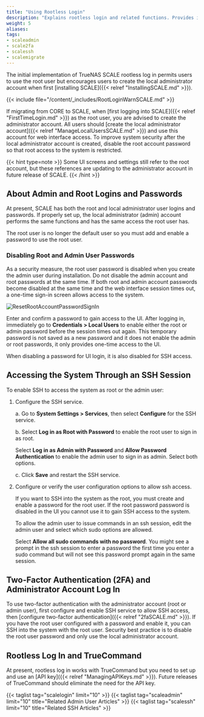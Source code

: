 ```yaml
---
title: "Using Rootless Login"
description: "Explains rootless login and related functions. Provides instructions on properly configuring SSH and working with the admin and root user passwords."
weight: 5
aliases:
tags:
- scaleadmin
- scale2fa
- scalessh
- scalemigrate
---
```



The initial implementation of TrueNAS SCALE rootless log in permits users to use the root user but encourages users to create the local administrator account when first [installing SCALE]({{< relref "InstallingSCALE.md" >}}).

{{< include file="/content/_includes/RootLoginWarnSCALE.md" >}}

If migrating from CORE to SCALE, when [first logging into SCALE]({{< relref "FirstTimeLogin.md" >}}) as the root user, you are advised to create the administrator account. 
All users should [create the local administrator account]({{< relref "ManageLocalUsersSCALE.md" >}}) and use this account for web interface access.
To improve system security after the local administrator account is created, disable the root account password so that root access to the system is restricted.

{{< hint type=note >}}
Some UI screens and settings still refer to the root account, but these references are updating to the administrator account in future release of SCALE.
{{< /hint >}}

##  About Admin and Root Logins and Passwords

At present, SCALE has both the root and local administrator user logins and passwords. 
If properly set up, the local administrator (admin) account performs the same functions and has the same access the root user has. 

The root user is no longer the default user so you must add and enable a password to use the root user.

### Disabling Root and Admin User Passwords

As a security measure, the root user password is disabled when you create the admin user during installation.
Do not disable the admin account and root passwords at the same time.
If both root and admin account passwords become disabled at the same time and the web interface session times out, a one-time sign-in screen allows access to the system.

![ResetRootAccountPasswordSignIn](/images/SCALE/22.12/ResetRootAccountPasswordSignIn.png "Reset Root Password Sign-In Screen")

Enter and confirm a password to gain access to the UI. After logging in, immediately go to **Credentials > Local Users** to enable either the root or admin password before the session times out again.
This temporary password is not saved as a new password and it does not enable the admin or root passwords, it only provides one-time access to the UI.

When disabling a password for UI login, it is also disabled for SSH access.

## Accessing the System Through an SSH Session

To enable SSH to access the system as root or the admin user: 

1. Configure the SSH service.

   a. Go to **System Settings > Services**, then select **Configure** for the SSH service.

   b. Select **Log in as Root with Password** to enable the root user to sign in as root. 

      Select **Log in as Admin with Password** and **Allow Password Authentication** to enable the admin user to sign in as admin. Select both options.
   
   c. Click **Save** and restart the SSH service.

2. Configure or verify the user configuration options to allow ssh access.
   
   If you want to SSH into the system as the root, you must create and enable a password for the root user. 
   If the root password password is disabled in the UI you cannot use it to gain SSH access to the system.

   To allow the admin user to issue commands in an ssh session, edit the admin user and select which sudo options are allowed.

   Select **Allow all sudo commands with no password**.
   You might see a prompt in the ssh session to enter a password the first time you enter a sudo command but will not see this password prompt again in the same session.

## Two-Factor Authentication (2FA) and Administrator Account Log In

To use two-factor authentication with the administrator account (root or admin user), first configure and enable SSH service to allow SSH access, then [configure two-factor authentication]({{< relref "2faSCALE.md" >}}). 
If you have the root user configured with a password and enable it, you can SSH into the system with the root user. Security best practice is to disable the root user password and only use the local administrator account.

## Rootless Log In and TrueCommand

At present, rootless log in works with TrueCommand but you need to set up and use an [API key]({{< relref "ManagingAPIKeys.md" >}}). Future releases of TrueCommand should eliminate the need for the API key.

{{< taglist tag="scalelogin" limit="10" >}}
{{< taglist tag="scaleadmin" limit="10" title="Related Admin User Articles" >}}
{{< taglist tag="scalessh" limit="10" title="Related SSH Articles" >}}